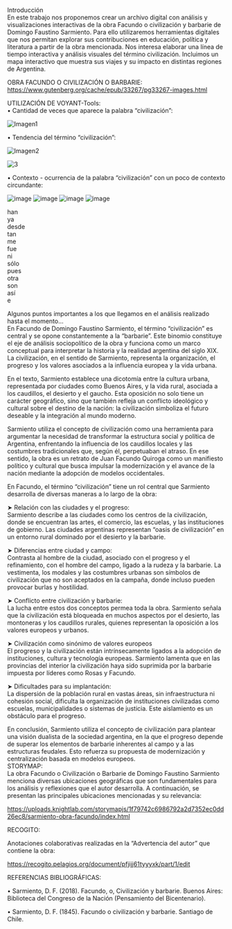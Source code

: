 Introducción  
En este trabajo nos proponemos crear un archivo digital con análisis y visualizaciones interactivas de la obra Facundo o civilización y barbarie de Domingo Faustino Sarmiento. 
Para ello utilizaremos herramientas digitales que nos permitan explorar sus contribuciones en educación, política y literatura a partir de la obra mencionada. Nos interesa elaborar una línea de tiempo interactiva y análisis visuales del término civilización. Incluimos un mapa interactivo que muestra sus viajes y su impacto en distintas regiones de Argentina.


OBRA FACUNDO O CIVILIZACIÓN O BARBARIE:  
https://www.gutenberg.org/cache/epub/33267/pg33267-images.html


UTILIZACIÓN DE VOYANT-Tools:   
•	Cantidad de veces que aparece la palabra “civilización”:


![Imagen1](https://github.com/user-attachments/assets/345cd636-0536-4172-8493-1f6ba0e90bd4)


•	Tendencia del término “civilización”:  

![Imagen2](https://github.com/user-attachments/assets/d6dd4e42-4cb5-4dfa-aee8-406f665227f0)

![3](https://github.com/user-attachments/assets/27117f4c-611b-4530-9b52-0df6469741c1)

•	Contexto - ocurrencia de la palabra “civilización” con un poco de contexto circundante:  

![image](https://github.com/user-attachments/assets/126b7902-f31c-4fe4-8c57-757adc0f2927)
![image](https://github.com/user-attachments/assets/7a5d5381-bcfe-4fba-a0b5-f0161c8eb61f)
![image](https://github.com/user-attachments/assets/9555e580-8393-4799-b4a4-3fcf1b86491b)
![image](https://github.com/user-attachments/assets/10c568ea-eb54-4201-abe1-d4f4376eccf0)

han  
ya  
desde  
tan  
me  
fue  
ni   
sólo  
pues  
otra  
son   
así  
e  


Algunos puntos importantes a los que llegamos en el análisis realizado hasta el momento…  
En Facundo de Domingo Faustino Sarmiento, el término “civilización” es central y se opone constantemente a la “barbarie”. Este binomio constituye el eje de análisis sociopolítico de la obra y funciona como un marco conceptual para interpretar la historia y la realidad argentina del siglo XIX. La civilización, en el sentido de Sarmiento, representa la organización, el progreso y los valores asociados a la influencia europea y la vida urbana.  
 
En el texto, Sarmiento establece una dicotomía entre la cultura urbana, representada por ciudades como Buenos Aires, y la vida rural, asociada a los caudillos, el desierto y el gaucho. Esta oposición no solo tiene un carácter geográfico, sino que también refleja un conflicto ideológico y cultural sobre el destino de la nación: la civilización simboliza el futuro deseable y la integración al mundo moderno.  

Sarmiento utiliza el concepto de civilización como una herramienta para argumentar la necesidad de transformar la estructura social y política de Argentina, enfrentando la influencia de los caudillos locales y las costumbres tradicionales que, según él, perpetuaban el atraso. En ese sentido, la obra es un retrato de Juan Facundo Quiroga como un manifiesto político y cultural que busca impulsar la modernización y el avance de la nación mediante la adopción de modelos occidentales.  

En Facundo, el término “civilización” tiene un rol central que Sarmiento desarrolla de diversas maneras a lo largo de la obra:  

➤	Relación con las ciudades y el progreso:  
Sarmiento describe a las ciudades como los centros de la civilización, donde se encuentran las artes, el comercio, las escuelas, y las instituciones de gobierno. Las ciudades argentinas representan “oasis de civilización” en un entorno rural dominado por el desierto y la barbarie.  

➤	Diferencias entre ciudad y campo:  
Contrasta al hombre de la ciudad, asociado con el progreso y el refinamiento, con el hombre del campo, ligado a la rudeza y la barbarie. La vestimenta, los modales y las costumbres urbanas son símbolos de civilización que no son aceptados en la campaña, donde incluso pueden provocar burlas y hostilidad.  

➤	Conflicto entre civilización y barbarie:  
La lucha entre estos dos conceptos permea toda la obra. Sarmiento señala que la civilización está bloqueada en muchos aspectos por el desierto, las montoneras y los caudillos rurales, quienes representan la oposición a los valores europeos y urbanos.  

➤	Civilización como sinónimo de valores europeos  
El progreso y la civilización están intrínsecamente ligados a la adopción de instituciones, cultura y tecnología europeas. Sarmiento lamenta que en las provincias del interior la civilización haya sido suprimida por la barbarie impuesta por líderes como Rosas y Facundo.  

➤	Dificultades para su implantación:  
La dispersión de la población rural en vastas áreas, sin infraestructura ni cohesión social, dificulta la organización de instituciones civilizadas como escuelas, municipalidades o sistemas de justicia. Este aislamiento es un obstáculo para el progreso.  

En conclusión, Sarmiento utiliza el concepto de civilización para plantear una visión dualista de la sociedad argentina, en la que el progreso depende de superar los elementos de barbarie inherentes al campo y a las estructuras feudales. Esto refuerza su propuesta de modernización y centralización basada en modelos europeos.  
STORYMAP:  
La obra Facundo o Civilización o Barbarie de Domingo Faustino Sarmiento menciona diversas ubicaciones geográficas que son fundamentales para los análisis y reflexiones que el autor desarrolla. A continuación, se presentan las principales ubicaciones mencionadas y su relevancia:  

https://uploads.knightlab.com/storymapjs/1f79742c6986792a2d7352ec0dd26ec8/sarmiento-obra-facundo/index.html


RECOGITO:  

Anotaciones colaborativas realizadas en la “Advertencia del autor” que contiene la obra:  

https://recogito.pelagios.org/document/pfjijj61tyyyxk/part/1/edit  

REFERENCIAS BIBLIOGRÁFICAS:  

•	Sarmiento, D. F. (2018). Facundo, o, Civilización y barbarie. Buenos Aires: Biblioteca del Congreso de la Nación (Pensamiento del Bicentenario).  

•	Sarmiento, D. F. (1845). Facundo o civilización y barbarie. Santiago de Chile.  
